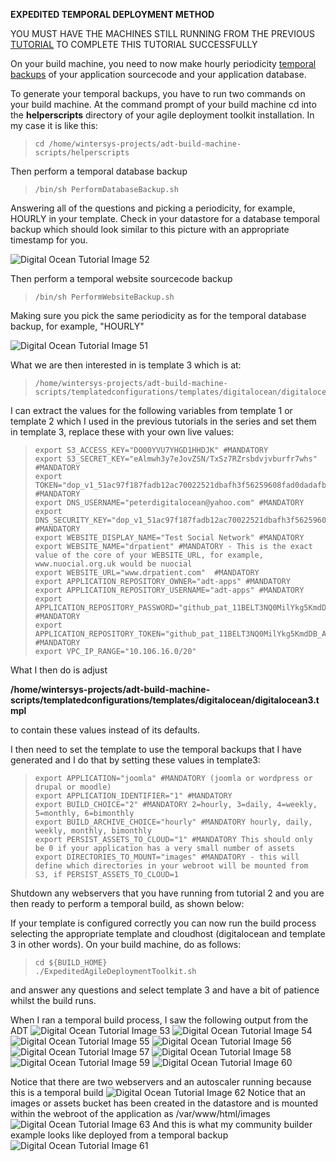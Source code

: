 **EXPEDITED TEMPORAL DEPLOYMENT METHOD**

YOU MUST HAVE THE MACHINES STILL RUNNING FROM THE PREVIOUS [TUTORIAL](./expedited-baseline-joomla.md) TO COMPLETE THIS TUTORIAL SUCCESSFULLY

On your build machine, you need to now make hourly periodicity [temporal backups](../../Deployment/Backups.md) of your application sourcecode and your application database.

To generate your temporal backups, you have to run two commands on your build machine. At the command prompt of your build machine cd into the **helperscripts** directory of your agile deployment toolkit installation. In my case it is like this:

>     cd /home/wintersys-projects/adt-build-machine-scripts/helperscripts

Then perform a temporal database backup
  
>     /bin/sh PerformDatabaseBackup.sh
 
Answering all of the questions and picking a periodicity, for example, HOURLY in your template. Check in your datastore for a database temporal backup which should look similar to this picture with an appropriate timestamp for you.

![](images/expedited/do-52.png "Digital Ocean Tutorial Image 52")

  
Then perform a temporal website sourcecode backup
  
>     /bin/sh PerformWebsiteBackup.sh
  
Making sure you pick the same periodicity as for the temporal database backup, for example, "HOURLY"

![](images/expedited/do-51.png "Digital Ocean Tutorial Image 51")

  
What we are then interested in is template 3 which is at:
  
>     /home/wintersys-projects/adt-build-machine-scripts/templatedconfigurations/templates/digitalocean/digitalocean3.tmpl
  
I can extract the values for the following variables from template 1 or template 2 which I used in the previous tutorials in the series and set them in template 3, replace these with your own live values:

>     export S3_ACCESS_KEY="DO00YVU7YHGD1HHDJK" #MANDATORY
>     export S3_SECRET_KEY="eAlmwh3y7eJovZSN/TxSz7RZrsbdvjvburfr7whs" #MANDATORY
>     export TOKEN="dop_v1_51ac97f187fadb12ac70022521dbafh3f56259608fad0dadafbb594e2417ab78dba2" #MANDATORY
>     export DNS_USERNAME="peterdigitalocean@yahoo.com" #MANDATORY
>     export DNS_SECURITY_KEY="dop_v1_51ac97f187fadb12ac70022521dbafh3f56259608fad0dadafbb594e2417ab78dba2" #MANDATORY
>     export WEBSITE_DISPLAY_NAME="Test Social Network" #MANDATORY
>     export WEBSITE_NAME="drpatient" #MANDATORY - This is the exact value of the core of your WEBSITE_URL, for example, www.nuocial.org.uk would be nuocial
>     export WEBSITE_URL="www.drpatient.com"  #MANDATORY
>     export APPLICATION_REPOSITORY_OWNER="adt-apps" #MANDATORY
>     export APPLICATION_REPOSITORY_USERNAME="adt-apps" #MANDATORY
>     export APPLICATION_REPOSITORY_PASSWORD="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k4" #MANDATORY
>     export APPLICATION_REPOSITORY_TOKEN="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k4" #MANDATORY
>     export VPC_IP_RANGE="10.106.16.0/20"
> 
What I then do is adjust  

**/home/wintersys-projects/adt-build-machine-scripts/templatedconfigurations/templates/digitalocean/digitalocean3.tmpl**  
  
to contain these values instead of its defaults.
  
I then need to set the template to use the temporal backups that I have generated and I do that by setting these values in template3:
  
>     export APPLICATION="joomla" #MANDATORY (joomla or wordpress or drupal or moodle)
>     export APPLICATION_IDENTIFIER="1" #MANDATORY 
>     export BUILD_CHOICE="2" #MANDATORY 2=hourly, 3=daily, 4=weekly, 5=monthly, 6=bimonthly
>     export BUILD_ARCHIVE_CHOICE="hourly" #MANDATORY hourly, daily, weekly, monthly, bimonthly
>     export PERSIST_ASSETS_TO_CLOUD="1" #MANDATORY This should only be 0 if your application has a very small number of assets
>     export DIRECTORIES_TO_MOUNT="images" #MANDATORY - this will define which directories in your webroot will be mounted from S3, if PERSIST_ASSETS_TO_CLOUD=1
  
Shutdown any webservers that you have running from tutorial 2 and you are then ready to perform a temporal build, as shown below:
  
If your template is configured correctly you can now run the build process selecting the appropriate template and cloudhost (digitalocean and template 3 in other words). On your build machine, do as follows:

>     cd ${BUILD_HOME}
>     ./ExpeditedAgileDeploymentToolkit.sh

and answer any questions and select template 3 and have a bit of patience whilst the build runs. 

When I ran a temporal build process, I saw the following output from the ADT
![](images/expedited/do-53.png "Digital Ocean Tutorial Image 53")
![](images/expedited/do-54.png "Digital Ocean Tutorial Image 54")
![](images/expedited/do-55.png "Digital Ocean Tutorial Image 55")
![](images/expedited/do-56.png "Digital Ocean Tutorial Image 56")
![](images/expedited/do-57.png "Digital Ocean Tutorial Image 57")
![](images/expedited/do-58.png "Digital Ocean Tutorial Image 58")
![](images/expedited/do-59.png "Digital Ocean Tutorial Image 59")
![](images/expedited/do-60.png "Digital Ocean Tutorial Image 60")



Notice that there are two webservers and an autoscaler running because this is a temporal build
![](images/expedited/do-62.png "Digital Ocean Tutorial Image 62")
Notice that an images or assets bucket has been created in the datastore and is mounted within the webroot of the application as /var/www/html/images
![](images/expedited/do-63.png "Digital Ocean Tutorial Image 63")
And this is what my community builder example looks like deployed from a temporal backup
![](images/expedited/do-61.png "Digital Ocean Tutorial Image 61")
